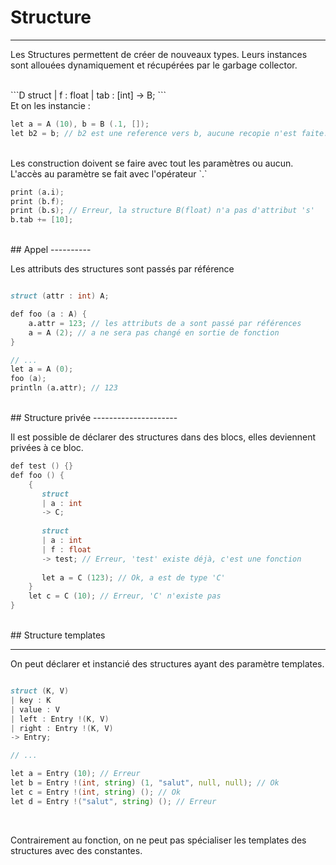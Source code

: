 # Structure 
<hr>

Les Structures permettent de créer de nouveaux types. Leurs instances sont allouées dynamiquement et récupérées par le garbage collector.

<br>
```D
struct 
| f : float
| tab : [int]
-> B;
```

<br>
Et on les instancie :

```D
let a = A (10), b = B (.1, []);
let b2 = b; // b2 est une reference vers b, aucune recopie n'est faite.

```
<br>
Les construction doivent se faire avec tout les paramètres ou aucun.

<br>
L'accès au paramètre se fait avec l'opérateur `.`

```D
print (a.i);
print (b.f);
print (b.s); // Erreur, la structure B(float) n'a pas d'attribut 's'
b.tab += [10];
```

<br>
## Appel
----------

Les attributs des structures sont passés par référence
```D

struct (attr : int) A;

def foo (a : A) {
    a.attr = 123; // les attributs de a sont passé par références
    a = A (2); // a ne sera pas changé en sortie de fonction
}

// ...
let a = A (0);
foo (a);
println (a.attr); // 123
```

<br>
## Structure privée
---------------------

 Il est possible de déclarer des structures dans des blocs, elles deviennent privées à ce bloc.

 ```D
 def test () {}
 def foo () {
     {
        struct 
		| a : int 
		-> C;
		
        struct 
		| a : int 
		| f : float 
		-> test; // Erreur, 'test' existe déjà, c'est une fonction
		
        let a = C (123); // Ok, a est de type 'C'
     }
     let c = C (10); // Erreur, 'C' n'existe pas
 }
 ```

<br>
## Structure templates
<hr>

On peut déclarer et instancié des structures ayant des paramètre templates.
```D

struct (K, V)
| key : K
| value : V
| left : Entry !(K, V)
| right : Entry !(K, V)
-> Entry;

// ...

let a = Entry (10); // Erreur
let b = Entry !(int, string) (1, "salut", null, null); // Ok
let c = Entry !(int, string) (); // Ok
let d = Entry !("salut", string) (); // Erreur
```
<br>

Contrairement au fonction, on ne peut pas spécialiser les templates des structures avec des constantes.





